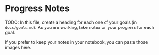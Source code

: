 # Progress Notes

TODO: In this file, create a heading for each one of your goals (in `docs/goals.md`). As you are working, take notes on your progress for each goal.

If you prefer to keep your notes in your notebook, you can paste those images here.
